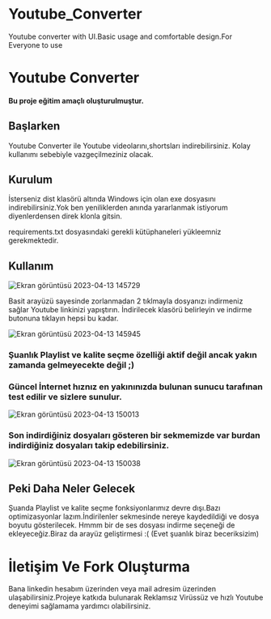 # Youtube_Converter
Youtube converter with UI.Basic usage and comfortable design.For Everyone to use


# Youtube Converter 
#### Bu proje eğitim amaçlı oluşturulmuştur.

## Başlarken
Youtube Converter ile Youtube videolarını,shortsları indirebilirsiniz.
Kolay kullanımı sebebiyle vazgeçilmeziniz olacak.

## Kurulum 
İsterseniz dist klasörü altında Windows için olan exe dosyasını indirebilirsiniz.Yok ben yeniliklerden anında yararlanmak istiyorum diyenlerdensen direk klonla gitsin.

requirements.txt dosyasındaki gerekli kütüphaneleri yükleemniz gerekmektedir.



## Kullanım 

![Ekran görüntüsü 2023-04-13 145729](https://user-images.githubusercontent.com/64870723/231756241-72c666a8-2e22-4ebb-b979-44d6125f5082.png)

Basit arayüzü sayesinde zorlanmadan 2 tıklmayla dosyanızı indirmeniz sağlar
Youtube linkinizi yapıştırın.
İndirilecek klasörü belirleyin ve indirme butonuna tıklayın hepsi bu kadar.

![Ekran görüntüsü 2023-04-13 145945](https://user-images.githubusercontent.com/64870723/231756598-ad9e88cc-c17f-40b8-b88d-783e0890d7ca.png)

### Şuanlık Playlist ve kalite seçme özelliği aktif değil ancak yakın zamanda gelmeyecekte değil ;)

### Güncel İnternet hıznız en yakınınızda bulunan sunucu tarafınan test edilir ve sizlere sunulur.
![Ekran görüntüsü 2023-04-13 150013](https://user-images.githubusercontent.com/64870723/231756865-57662471-e687-4f5b-8f9e-78980e9d0fb4.png)

### Son indirdiğiniz dosyaları gösteren bir sekmemizde var burdan indirdiğiniz dosyaları takip edebilirsiniz.

![Ekran görüntüsü 2023-04-13 150038](https://user-images.githubusercontent.com/64870723/231757286-1d58ca34-9039-407a-ad22-5e7b844e1be8.png)


## Peki Daha Neler Gelecek
Şuanda Playlist ve kalite seçme fonksiyonlarımız devre dışı.Bazı optimizasyonlar lazım.İndirilenler sekmesinde nereye kaydedildiği ve dosya boyutu gösterilecek.
Hmmm bir de ses dosyası indirme seçeneği de ekleyeceğiz.Biraz da arayüz geliştirmesi :(  (Evet şuanlık biraz beceriksizim)

# İletişim Ve Fork Oluşturma
Bana linkedin hesabım üzerinden veya mail adresim üzerinden ulaşabilirsiniz.Projeye katkıda bulunarak Reklamsız Virüssüz ve hızlı Youtube deneyimi sağlamama yardımcı olabilirsiniz.



